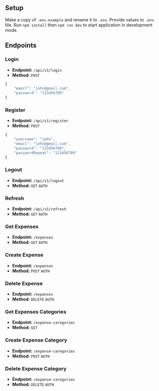 ## Setup

Make a copy of `.env.example` and rename it to `.env`. Provide values to `.env` file.
Run `npm install` then `npm run dev` to start application in development mode.

## Endpoints

### Login

- **Endpoint:** `/api/v1/login`
- **Method:** `POST`

```js
{
    "email": "john@gmail.com",
    "password": "123456789"
}
```

### Register

- **Endpoint:** `/api/v1/register`
- **Method:** `POST`

```js
{
	"username": "john",
    "email": "john@gmail.com",
    "password": "123456789",
	"passwordRepeat": "123456789"
}
```

### Logout

- **Endpoint:** `/api/v1/logout`
- **Method:** `GET` `AUTH`

### Refresh

- **Endpoint:** `/api/v1/refresh`
- **Method:** `GET` `AUTH`

### Get Expenses

- **Endpoint:** `/expenses`
- **Method:** `GET` `AUTH`

### Create Expense

- **Endpoint:** `/expenses`
- **Method:** `POST` `AUTH`

### Delete Expense

- **Endpoint:** `/expenses`
- **Method:** `DELETE` `AUTH`

### Get Expenses Categories

- **Endpoint:** `/expense-caregories`
- **Method:** `GET`

### Create Expense Category

- **Endpoint:** `/expense-caregories`
- **Method:** `POST` `AUTH`

### Delete Expense Category

- **Endpoint:** `/expense-caregories`
- **Method:** `DELETE` `AUTH`

